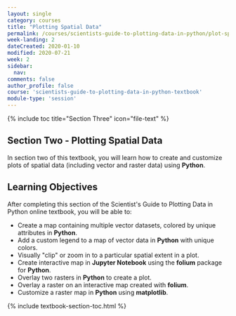 ```yaml
---
layout: single
category: courses
title: "Plotting Spatial Data"
permalink: /courses/scientists-guide-to-plotting-data-in-python/plot-spatial-data/
week-landing: 2
dateCreated: 2020-01-10
modified: 2020-07-21
week: 2
sidebar:
  nav:
comments: false
author_profile: false
course: 'scientists-guide-to-plotting-data-in-python-textbook'
module-type: 'session'
---
```

{% include toc title="Section Three" icon="file-text" %}

<div class="notice--info" markdown="1">

## <i class="fa fa-ship" aria-hidden="true"></i> Section Two - Plotting Spatial Data

In section two of this textbook, you will learn how to create and customize plots of spatial data (including vector and raster data) using **Python**. 


## <i class="fa fa-graduation-cap" aria-hidden="true"></i> Learning Objectives

After completing this section of the Scientist's Guide to Plotting Data in Python online textbook, you will be able to:

* Create a map containing multiple vector datasets, colored by unique attributes in **Python**.
* Add a custom legend to a map of vector data in **Python** with unique colors.
* Visually "clip" or zoom in to a particular spatial extent in a plot.
* Create interactive map in **Jupyter Notebook** using the **folium** package for **Python**.
* Overlay two rasters in **Python** to create a plot.
* Overlay a raster on an interactive map created with **folium**.
* Customize a raster map in **Python** using **matplotlib**.

</div>

{% include textbook-section-toc.html %}

